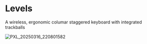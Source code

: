 # Levels
A wireless, ergonomic columar staggered keyboard with integrated trackballs

![PXL_20250316_220801582](https://github.com/user-attachments/assets/83b212d6-f380-4477-9460-b33e95dece9d)
